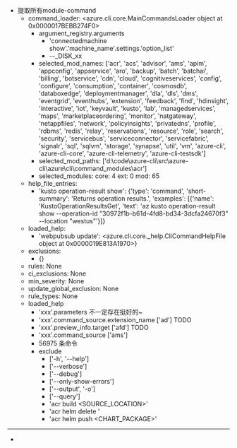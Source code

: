 - 提取所有module-command
  - command_loader: <azure.cli.core.MainCommandsLoader object at 0x0000017BEBB274F0>
    - argument_registry.arguments
      - 'connectedmachine show'.'machine_name'.settings.'option_list'
      - --_DISK_xx
    - selected_mod_names: ['acr', 'acs', 'advisor', 'ams', 'apim', 'appconfig', 'appservice', 'aro', 'backup', 'batch', 'batchai', 'billing', 'botservice', 'cdn', 'cloud', 'cognitiveservices', 'config', 'configure', 'consumption', 'container', 'cosmosdb', 'databoxedge', 'deploymentmanager', 'dla', 'dls', 'dms', 'eventgrid', 'eventhubs', 'extension', 'feedback', 'find', 'hdinsight', 'interactive', 'iot', 'keyvault', 'kusto', 'lab', 'managedservices', 'maps', 'marketplaceordering', 'monitor', 'natgateway', 'netappfiles', 'network', 'policyinsights', 'privatedns', 'profile', 'rdbms', 'redis', 'relay', 'reservations', 'resource', 'role', 'search', 'security', 'servicebus', 'serviceconnector', 'servicefabric', 'signalr', 'sql', 'sqlvm', 'storage', 'synapse', 'util', 'vm', 'azure-cli', 'azure-cli-core', 'azure-cli-telemetry', 'azure-cli-testsdk']
    - selected_mod_paths: ['d:\\code\\azure-cli\\src\\azure-cli\\azure\\cli\\command_modules\\acr']
    - selected_modules: core: 4 ext: 0 mod: 65
  - help_file_entries: 
    - 'kusto operation-result show': {'type': 'command', 'short-summary': 'Returns operation results.', 'examples': [{'name': 'KustoOperationResultsGet', 'text': 'az kusto operation-result show --operation-id "30972f1b-b61d-4fd8-bd34-3dcfa24670f3" --location "westus"'}]}
  - loaded_help:
    - 'webpubsub update': <azure.cli.core._help.CliCommandHelpFile object at 0x0000019E813A1970>}
  - exclusions:
    - {}
  - rules: None
  - ci_exclusions: None
  - min_severity: None
  - update_global_exclusion: None
  - rule_types: None
  - loaded_help
    - 'xxx'.parameters 不一定存在挺好的~
    - 'xxx'.command_source.extension_name ['ad'] TODO
    - 'xxx'.preview_info.target ['afd'] TODO
    - 'xxx'.command_source ['ams']
    - 56975 条命令
    - exclude 
      - ['-h', '--help']
      - ['--verbose']
      - ['--debug']
      - ['--only-show-errors']
      - ['--output', '-o']
      - ['--query']
      - 'acr build <SOURCE_LOCATION>'
      - 'acr helm delete <CHART>'
      - 'acr helm push <CHART_PACKAGE>'

---
- 